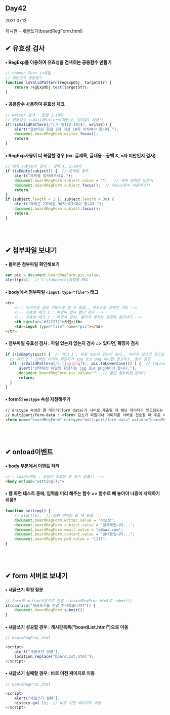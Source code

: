 ## Day42
2021.07.12

게시판 - 새글쓰기(boardRegForm.html)


## ✔ 유효성 검사
#### ▪ RegExp를 이용하여 유효성을 검색하는 공용함수 만들기
```javascript
// common_func.js파일
// 패턴검사 공용함수
function isValidPattern(regExpObj, targetStr) {
    return regExpObj.test(targetStr);
}
```

#### ▪ 공용함수 사용하여 유효성 체크
```javascript
// writer 검사 : 한글 2~10자
// 공용함수 isValidPattern(패턴식, 검사값) 사용!!
if(!isValidPattern(/^[가-힣]{2,10}$/, writer)) {
    alert("글쓴이는 한글 2자 이상 10자 이하여야 합니다.");
    document.boardRegForm.writer.focus();
    return;
}
```

#### ▪ RegExp사용이 더 복잡할 경우 (ex. 글제목, 글내용 - 공백 X, n자 미만인지 검사)
```javascript
// 제목 subject 검사 : 공백 X, 2~30자
if (isEmpty(subject)) {  // 공백일 경우
    alert("제목을 입력해주세요.");
    document.boardRegForm.subject.value = "";   // 제목 입력란 비우기
    document.boardRegForm.subject.focus();  // focus함수 이용하기!!
    return;
}
if (subject.length < 2 || subject.length > 30) {
    alert("제목은 2자이상 30자 이하여야 합니다.");
    document.boardRegForm.subject.focus();
    return;
}
```

<br><br>
## ✔ 첨부파일 보내기
#### ▪ 들어온 첨부파일 확인해보기
```javascript
var pic = document.boardRegForm.pic.value;
alert(pic);  // C:\fakepath\파일명.PNG
```

#### ▪ body에서 첨부파일 `<input type="file">` 태그
```html
<tr>
    <!-- 이미지의 경로 키보드로 칠 수 없음,,,마우스로 선택만 가능 -->
    <!-- 유효성 체크 1 : 파일이 있냐 없냐 검사 -->
    <!-- 유효성 체크 2 : 확장자 검사, 올리지 못하는 확장자 골라내기 -->
    <th bgcolor="#f2f2f2">사진</th>
    <td><input type="file" name="pic"></td>
</tr>
```

#### ▪ 첨부파일 유효성 검사 : 파일 있는지 없는지 검사 => 있다면, 확장자 검사
```javascript
if (!isEmpty(pic)) {  // 체크 1 : 파일 있는지 없는지 검사,, 이미지 있으면 코드실행
  // 체크 2 : 선택된 이미지 확장자가 jpg 또는 png 아니면 경고하고, 함수 중단
  if( !isValidPattern(/\.(jpg|png)$/, pic.toLowerCase()) ) {  // toLowerCase : jpg,png 대소문자 구분 없이 체크
      alert("선택하신 파일의 확장자는 jpg 또는 png이어야 합니다.");
      document.boardRegForm.pic.value="";  // 올린 첨부파일 없애기
      return;
  }
}
```

#### ▪ form의 `enctype` 속성 지정해주기
```html
// enctype 속성은 폼 데이터(form data)가 서버로 제출될 때 해당 데이터가 인코딩되는 방법을 명시한다.
// multipart/form-data : <form> 요소가 파일이나 이미지를 서버로 전송할 때 주로 사용
<form name="boardRegForm" enctype="multipart/form-data" action="boardRegProc.html">
```

<br><br>
## ✔ onload이벤트 
#### ▪ body 부분에서 이벤트 처리
```html
<!-- load이벤트 : 로딩이 완료된 후 함수 호출!! -->
<body onload="setting();"> 
```
  
#### ▪ 웹 화면 테스트 중에, 입력을 미리 해주는 함수 => 함수로 빼 놓아야 나중에 삭제하기 쉬움!!
```javascript
function setting() {
    // alert(1);  // 화면 맨처음 뜰 때 호출
    document.boardRegForm.writer.value = "사오정";
    document.boardRegForm.subject.value = "글제목입니다...";
    document.boardRegForm.email.value = "a@aaa.com";
    document.boardRegForm.content.value = "글내용입니다...";
    document.boardRegForm.pwd.value = "1111";
}
```

<br><br>
## ✔ form 서버로 보내기
#### ▪ 새글쓰기 확정 질문
```javascript
// form의 action부분으로 전달 : boardRegProc.html로 submit()
if(confirm("새글쓰기를 정말 하시겠습니까?")) {
    document.boardRegForm.submit();
}
```

#### ▪ 새글쓰기 성공할 경우 : 게시판목록("boardList.html")으로 이동
```javascript
// boardRegProc.html

<script>
    alert("새글쓰기 성공");
    location.replace("boardList.html");
</script>
```

#### ▪ 새글쓰기 실패할 경우 : 바로 이전 페이지로 이동
```javascript
// boardRegProc.html

<script>
    alert("새글쓰기 실패");
    history.go(-1);  // 바로 이전 페이지로 이동
</script>
```

